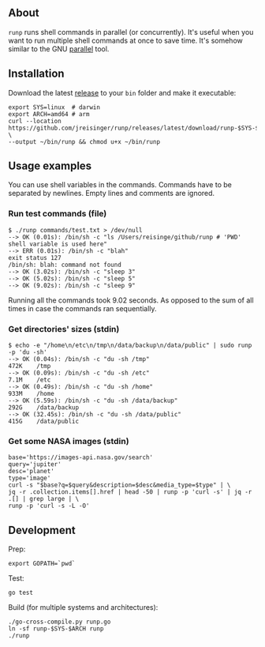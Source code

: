 ## About

`runp` runs shell commands in parallel (or concurrently). It's useful when you want to run multiple shell commands at once to save time. It's somehow similar to the GNU [parallel](https://www.gnu.org/software/parallel/) tool.

## Installation

Download the latest [release](https://github.com/jreisinger/runp/releases) to your `bin` folder and make it executable:

```
export SYS=linux  # darwin
export ARCH=amd64 # arm
curl --location https://github.com/jreisinger/runp/releases/latest/download/runp-$SYS-$ARCH \
--output ~/bin/runp && chmod u+x ~/bin/runp
```

## Usage examples

You can use shell variables in the commands. Commands have to be separated by newlines. Empty lines and comments are ignored.

### Run test commands (file)

```
$ ./runp commands/test.txt > /dev/null
--> OK (0.01s): /bin/sh -c "ls /Users/reisinge/github/runp # 'PWD' shell variable is used here"
--> ERR (0.01s): /bin/sh -c "blah"
exit status 127
/bin/sh: blah: command not found
--> OK (3.02s): /bin/sh -c "sleep 3"
--> OK (5.02s): /bin/sh -c "sleep 5"
--> OK (9.02s): /bin/sh -c "sleep 9"
```

Running all the commands took 9.02 seconds. As opposed to the sum of all times in case the commands ran sequentially.

### Get directories' sizes (stdin)

```
$ echo -e "/home\n/etc\n/tmp\n/data/backup\n/data/public" | sudo runp -p 'du -sh'
--> OK (0.04s): /bin/sh -c "du -sh /tmp"
472K    /tmp
--> OK (0.09s): /bin/sh -c "du -sh /etc"
7.1M    /etc
--> OK (0.49s): /bin/sh -c "du -sh /home"
933M    /home
--> OK (5.59s): /bin/sh -c "du -sh /data/backup"
292G    /data/backup
--> OK (32.45s): /bin/sh -c "du -sh /data/public"
415G    /data/public
```

### Get some NASA images (stdin)

```
base='https://images-api.nasa.gov/search'
query='jupiter'
desc='planet'
type='image'
curl -s "$base?q=$query&description=$desc&media_type=$type" | \
jq -r .collection.items[].href | head -50 | runp -p 'curl -s' | jq -r .[] | grep large | \
runp -p 'curl -s -L -O'
```

## Development

Prep:

```
export GOPATH=`pwd`
```

Test:

```
go test
```

Build (for multiple systems and architectures):

```
./go-cross-compile.py runp.go
ln -sf runp-$SYS-$ARCH runp
./runp
```
